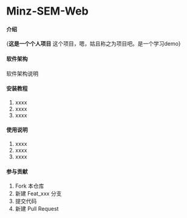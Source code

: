 # Minz-SEM-Web

#### 介绍
{**这是一个个人项目**
这个项目，嗯，姑且称之为项目吧。是一个学习demo}

#### 软件架构
软件架构说明


#### 安装教程

1. xxxx
2. xxxx
3. xxxx

#### 使用说明

1. xxxx
2. xxxx
3. xxxx

#### 参与贡献

1. Fork 本仓库
2. 新建 Feat_xxx 分支
3. 提交代码
4. 新建 Pull Request


